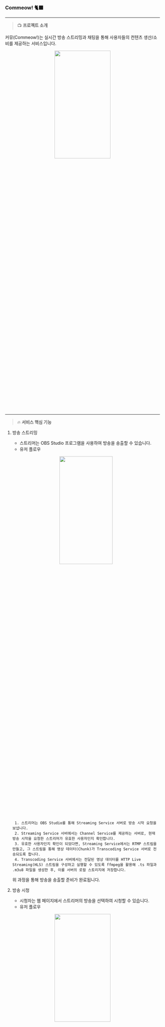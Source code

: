 ### **Commeow!** 🐈‍⬛
___

>📺 **프로젝트 소개**

커뮤(Commeow!)는 실시간 방송 스트리밍과 채팅을 통해 사용자들의 컨텐츠 생산/소비를 제공하는 서비스입니다.
<p align="center"><img src="https://github.com/jeonga127/Commeow-BE/assets/71822288/8b1f8152-46f7-4961-afbb-b36f128b7ac3" width = "60%" height = "30%"></p>

___

>🔥 **서비스 핵심 기능**

1. 방송 스트리밍
    - 스트리머는 OBS Studio 프로그램을 사용하여 방송을 송출할 수 있습니다.
    - 유저 플로우
    <p align="center"><img src="https://github.com/jeonga127/Commeow-BE/assets/71822288/bb54d595-01e2-440f-8fb1-703d1b37e43d" width = "60%" height = "30%"></p>

        1. 스트리머는 OBS Studio를 통해 Streaming Service 서버로 방송 시작 요청을 보냅니다.
        2. Streaming Service 서버에서는 Channel Service를 제공하는 서버로, 현재 방송 시작을 요청한 스트리머가 유효한 사용자인지 확인합니다.
        3. 유효한 사용자인지 확인이 되었다면, Streaming Service에서는 RTMP 스트림을 만들고, 그 스트림을 통해 영상 데이터(Chunk)가 Transcoding Service 서버로 전송되도록 합니다.
        4. Transcoding Service 서버에서는 전달된 영상 데이터를 HTTP Live Streaming(HLS) 스트림을 구성하고 실행할 수 있도록 ffmpeg을 활용해 .ts 파일과 .m3u8 파일을 생성한 후, 이를 서버의 로컬 스토리지에 저장합니다.

      위 과정을 통해 방송을 송출할 준비가 완료됩니다.

2. 방송 시청
    - 시청자는 웹 페이지에서 스트리머의 방송을 선택하여 시청할 수 있습니다.
    - 유저 플로우
<p align="center"><img src="https://github.com/jeonga127/Commeow-BE/assets/71822288/1f7222b9-4287-4ae7-a2a8-fc02f8712ae8" width = "60%" height = "30%"></p>

        1. 시청자가 방송 화면에 접속하게 되면, Channel Service를 제공하는 서버로 로컬 스토리지에 있는 영상 데이터를 요청합니다.
        2. Channel Service에서는 로컬 스토리지에서 HLS 스트림을 통해 전송될 파일을 찾습니다.
        3. HLS 스트림을 통해 영상 데이터인 .m3u8 파일과 .ts 파일이 전송되고, 시청자는 그 데이터로 방송을 시청합니다.
        
  - 부가 기능
    - 채팅
      - 각각의 시청자들은 방송 화면에 접속할 때 모두 RSocketRequester을 할당받습니다. 이 RSocketRequester은 해당 방송에 구독이 되어 있어, 해당 방송에 접속한 시청자만이 스트리머와 소통할 수 있습니다.
      - 채팅에 참여하려면 인증 토큰이 필요합니다. 인증된 (로그인 한) 시청자는 채팅에 참여할 수 있지만, 미인증된 시청자는 채팅을 볼 수만 있습니다.
    - 후원하기
      - 시청자들은 방송 중인 스트리머에게 후원할 수 있습니다. Rsocket을 이용해 후원 내역이 해당 채팅창에 전송되어 모든 시청자들이 확인할 수 있습니다.
      - 동시성 제어를 통해 후원받는 스트리머의 데이터 무결성이 보장되었습니다.
        
3. 재화 충전
    - 휴대폰으로 QR 인식 또는 핸드폰 번호 입력을 통해 카카오 결제 화면으로 이동합니다.
    - 모든 사용자는 카카오페이 테스트 결제를 통해 후원에 필요한 재화를 충천할 수 있습니다.
    - 거래 금액과 상품 금액의 일치 여부를 서버에서 검증합니다.
___

>💡**기술 스택 및 기술적 의사 결정**

- 프레임 워크
    - **Spring WebFlux**
        - 마이크로 서비스 아키텍처: Spring Webflux는 마이크로 서비스 아키텍처에 적합한 프레임워크입니다. 각 마이크로서비스는 독립적으로 동작하고, 비동기 방식으로 통신할 수 있습니다.
        - 비동기 처리: 라이브 스트리밍 서비스는 많은 수의 요청을 처리해야 합니다. Spring Webflux는 비동기 방식으로 요청을 처리하여 높은 처리량을 지원하며, 이를 통해 응답성을 향상시킬 수 있습니다.
        - 높은 처리량: 라이브 스트리밍 서비스에서는 대량의 데이터를 실시간으로 처리해야합니다. Spring Webflux는 넌 블로킹 I/O와 백프레셔 기능을 지원하여 처리량을 향상 시킬 수 있습니다.
        - 저희는 라이브 스트리밍의 특성상 서비스간 데이터를 주고 받는 요청이 많고, 각 요청들에 대한 처리가 효율적으로 되어야하기 때문에 Spring WebFlux가 가장 적합한 프레임 워크라고 생각했습니다.
- 운영 환경
    - **Docker**

      저희는 이번 프로젝트에서 MSA(Micro Service Architecture)를 구현해보고자 했습니다. AWS EC2 클라우드에 Docker를 설치하고, 3개의 컨테이너를 실행해서 서비스를 제공하고 있습니다.(Content Service, Transcoding Service, Redis)

    - 모니터링: K6, Grafana
- DB
    - **R2DBC**
      Spring WebFlux는 비동기 처리가 장점인 만큼 리액티브 데이터 베이스를 사용하는 것이 적합합니다. 저희는 그 중 PostgreSQL을 선택했습니다.
        - PostgreSQL
            - **다중 버전 동시성 제어**: PostgreSQL은 다중 버전 동시성 제어(MVCC) 기능을 제공합니다. 이를 통해 동시에 여러 클라이언트가 데이터를 읽고 쓸 수 있고, 동시성 충돌을 최소화하면서 데이터 일관성을 유지할 수 있습니다.
    - **Redis**

      Refresh Token을 저장하기 위해 사용했습니다.

- 개발
    - **RTMP(Real Time Messaging Protocol)**

      OBS(스트리밍/녹화 프로그램)에서 방송을 송출할 때 사용되는 기본적인 프로토콜 입니다. 저희의 서비스는 이 프로토콜을 통해 전달되는 데이터들을 서버에서 처리합니다.

    - **HLS(HTTP Live Streaming)**

      OBS로부터 전달받은 데이터들을 변환한 뒤에 시청자에게 전송할 때 사용하는 프로토콜입니다. RTMP 프로토콜은 Flash 기반의 프로토콜이므로 현대 웹에서는 사용할 수 없습니다. HLS 프로토콜은 HTTP 기반의 프로토콜이고, 대부분의 웹 브라우저에서 지원되어서 영상을 시청할 수 있게 해줍니다.

    - **FFmpeg**

      RTMP 프로토콜을 통해 전달된 데이터를 HLS 프로토콜을 사용할 수 있도록 transcoding하기 위해서 사용합니다. 게다가 라이브 스트리밍 등과 같이 비디오 전송에 크게 의존하는 콘텐츠의 경우 transcoding은 프로세스의 필수적인 부분이기 때문에 적응 비트 전송률 비디오 품질을 저하시키지 않으면서 많은 사용자에게 접근할 수 있는 일반적이고 효과적인 방법입니다.

    - **RSocket**

      RSocket은 메시지 지향 프로토콜로, 경량화되어 있어 최적화된 성능을 제공합니다. RSocket은 요청-응답 패턴과 스트리밍 패턴을 효율적으로 처리할 수 있어 대용량 데이터 전송이나 대규모 시스템에서 유용합니다.
      Websocket은 클라이언트와 서버 간에 지속적인 연결 유지가 필요하기 때문에, 애플리케이션에 대량의 동시 접속자가 발생하는 시나리오에서는 연결 유지를 위한 리소스 소비가 증가할 수 있는 반면, RSocket은 스트리밍, 백프레셔 제어 기능 등을 제공하여 네트워크 대역폭 및 리소스 사용을 최적화할 수 있습니다.

___
>🔧 **서버 아키텍처**

<p align="center"><img src="https://github.com/jeonga127/Commeow-BE/assets/71822288/fec01513-fe79-4611-954c-dc3d5ea48b71" width = "60%" height = "30%"></p>

___
### 구현 기능

- **트랜스코딩**
    - OBS를 통해 받아온 방송을 FFmpeg를 이용하여 트랜스코딩을 진행합니다.
    - 스트리밍 서비스를 통해 전송된 영상 파일들을 처리합니다.
    - 4초 간격으로 영상 파일을 생성하여 저장합니다.
- **HLS(Http Live Streaming)**
    - Spring WebFlux를 활용하여 HLS 프로토콜을 지원하는 웹 서비스를 개발하여, 효율적인 멀티미디어 콘텐츠 전송 및 원활한 사용자 경험을 제공하였습니다.
- **파일 삭제 로직 구현**
    - 원활한 스트리밍 서비스 제공받기 위해 영상 순서 정보 제공하는 매니페스트 파일과 그에 상응되는 영상 데이터 파일을 지속적으로 수신하게 하기 위해 불필요한 파일을 삭제해줘야겠다고 판단했습니다.
    - **VUser 1000명, Duration 5분** 이라는 동일한 테스트 환경에서 **성공률**이 **23% ~ 100%** 로 비약적으로 상승되었습니다.

<p align="center"><img src="https://github.com/SongHyeonJin/Commeow-BE/assets/101760007/428aa733-a0b3-42dc-826f-9b842c0514d4" width = "60%" height = "30%"></p>
<p align="center"><img src="https://github.com/SongHyeonJin/Commeow-BE/assets/101760007/487cbea8-5f07-4722-adb1-b0ecedb25dc5" width = "60%" height = "30%">
<p align="center">(Before) 자동 파일 삭제 기능이 없을 때의 VUser = 1000명, Duration = 5분 스트리밍 테스트</p>
        
<p align="center"><img src="https://github.com/SongHyeonJin/Commeow-BE/assets/101760007/60f84770-5a8c-4603-98fe-947cbf44be36" width = "60%" height = "30%"></p>
<p align="center"><img src="https://github.com/SongHyeonJin/Commeow-BE/assets/101760007/dc6fa302-a010-431f-a045-0a5a9edfaea8" width = "60%" height = "30%"></p>
<p align="center">(After)  자동 파일 삭제 기능 추가 후 VUser = 1000명, Duration = 5분 스트리밍 테스트</p>    

- **파일 삭제 로직 비동기화**
    - 파일 삭제 로직을 동기식으로 작성했을 때 스트리밍 특성상 여러 명의 스트리머가 동시에 방송 송출하기 때문에 성능 개선을 위해 비동기 방식으로 변경해 **요청 실패율**이 **11.09%** -> **0.49%** 로 개선되었습니다.
        
<p align="center"><img src="https://github.com/SongHyeonJin/Commeow-BE/assets/101760007/3a7259d1-9032-4cdb-8424-e1388fef12c7" width = "60%" height = "30%"></p>
<p align="center"><img src="https://github.com/SongHyeonJin/Commeow-BE/assets/101760007/891625ca-6a2c-4a7a-814e-a8c2890d35ca" width = "60%" height = "30%"></p>
  
- **서버 아키텍처 변경**
    - 처음엔 AWS EC2 클라우드 서버에 Docker를 설치하고, 4개의 컨테이너를 사용했습니다. 스트리밍 특성상 Streaming Service 서버는 RTMP 프로토콜을 사용하여 OBS로부터 지속적으로 전송되는 데이터를 디코딩, 인코딩해야 합니다. 그렇기 때문에, 서버의 메모리나 처리량의 측면에서 Streaming Service 서버를 새로운 서버로 분리하는 것이 효율적이라고 생각했습니다. 실제로 **20,000명**의 가상 시청자가 방송을 시청하는 상황을 테스트했을 때, **요청 처리 실패율이 33.49% 감소**하는 것을 확인할 수 있었습니다.

<p align="center"><img src="https://github.com/SongHyeonJin/Commeow-BE/assets/101760007/37d1f63d-ebe0-4698-bd05-876b3ef8d60b" width = "60%" height = "30%"></p>
<p align="center">서비스 초기의 아키텍처</p>    

      
<p align="center"><img src="https://github.com/SongHyeonJin/Commeow-BE/assets/101760007/674ae13f-9c7a-44ba-a395-4b22e4451f84" width = "60%" height = "30%"></p>
<p align="center"> 이후 변경된 아키텍처</p>  
  
<p align="center"><img src="https://github.com/SongHyeonJin/Commeow-BE/assets/101760007/c28c886f-76f3-4148-bdda-0dc1403c0ae9" width = "60%" height = "30%"></p>
<p align="center">  (Before) 초기 아키텍처의 VUser = 20000명, Duration = 30분 스트리밍 테스트</p>  

<p align="center"><img src="https://github.com/SongHyeonJin/Commeow-BE/assets/101760007/447c89bf-32eb-46e1-b8db-43739890b760" width = "60%" height = "30%"></p>
<p align="center"> (After) 아키텍처 변경 후의 VUser = 20000명, Duration = 30분 스트리밍 테스트</p>     

___


>⛔ **트러블 슈팅**

1️⃣ 스트리머가 방송을 잠시 중단한 뒤에 다시 방송을 시작했을 때, 현재 스트리밍 중인 영상 데이터를 찾지 못하는 문제

✅ **해결**

- 로컬 스토리지의 메모리 가용성을 위해 오래된 영상 데이터를 주기적으로 삭제하는 로직을 추가했었습니다. 실제 영상 데이터인 .ts 파일과 영상 데이터의 재생 순서를 저장해두는 .m3u8 파일입니다. 새로 시작한 방송의 영상 데이터를 찾지 못하는 현상은 서버의 로컬 스토리지에 있는 .m3u8 파일이 제대로 삭제되지 않아서 발생하는 현상이었습니다. 방송이 종료되는 시점에 모든 .ts 파일과 .m3u8 파일을 삭제하는 로직을 추가하여 문제를 해결할 수 있었습니다.
___
2️⃣ **스트리머가 여러 사람에게 동시에 후원을 받을 경우, 데이터 무결성이 보장되지 않는 문제**

- 테스트 시나리오: 회원 5명이 스트리머에게 100포인트씩 동시 후원
- 예상 결과: 스트리머 포인트가 500 포인트 증가
- 실제 결과: 스트리머 포인트가 300포인트 증가

✅ **해결**

- 동시성 충돌이 빈번하게 발생하는 경우, 보다 신뢰할 수 있는 방식인 비관적 락을 선택했습니다. 낙관적 락은 충돌이 발생할 경우 롤백 처리를 하고 사용자가 다시 후원을 요청해야 하는 반면, 비관적 락은 후원 요청 처리 중 다른 요청이 발생하면 락을 얻을 때까지 대기합니다.
  이러한 방식을 사용하여, 데이터의 일관성과 무결성을 보장하였습니다.
- 테스트 시나리오: 회원 1000명이 스트리머에게 100포인트씩 동시 후원
- 예상 결과 및 실제 결과: 스트리머 포인트가 100000포인트 증가

___

>🏆 수상
- 항해99 최고의 인기 프로젝트 상
<p align="center"><img src="https://github.com/SongHyeonJin/Commeow-BE/assets/101760007/86c12dce-9bb4-4436-8d54-ad28e1cd51e2" width = "60%" height = "30%"></p>


